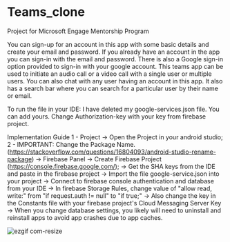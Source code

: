 # Teams_clone
Project for Microsoft Engage Mentorship Program

You can sign-up for an account in this app with some basic details and create your email and password.
If you already have an account in the app you can sign-in with the email and password.
There is also a Google sign-in option provided to sign-in with your google account.
This teams app can be used to initiate an audio call or a video call with a single user or multiple users.
You can also chat with any user having an account in this app.
It also has a search bar where you can search for a particular user by their name or email.

To run the file in your IDE:
I have deleted my google-services.json file. You can add yours.
Change Authorization-key with your key from firebase project.

Implementation Guide 
1 - Project 
-> Open the Project in your android studio; 
2 - IMPORTANT: Change the Package Name. (https://stackoverflow.com/questions/16804093/android-studio-rename-package)
-> Firebase Panel 
-> Create Firebase Project (https://console.firebase.google.com/); 
-> Get the SHA keys from the IDE and paste in the firebase project
-> Import the file google-service.json into your project 
-> Connect to firebase console authentication and database from your IDE
-> In firebase Storage Rules, change value of "allow read, write:" from "if request.auth != null" to "if true;" 
-> Also change the key in the Constants file with your firebase project's Cloud Messaging Server Key
-> When you change database settings, you likely will need to uninstall and reinstall apps to avoid app crashes due to app caches.

![ezgif com-resize](https://user-images.githubusercontent.com/68772130/125284688-66a92680-e337-11eb-93bb-4847ac8b0546.gif)

